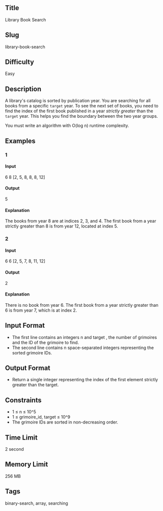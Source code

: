 ## Title

Library Book Search

## Slug

library-book-search

## Difficulty

Easy

## Description

A library's catalog is sorted by publication year. You are searching for all books from a specific `target` year. To see the next set of books, you need to find the index of the first book published in a year *strictly greater* than the `target` year. This helps you find the boundary between the two year groups.

You must write an algorithm with O(log n) runtime complexity.

## Examples

### 1

#### Input

6 8
[2, 5, 8, 8, 8, 12]


#### Output

5

#### Explanation

The books from year 8 are at indices 2, 3, and 4. The first book from a year strictly greater than 8 is from year 12, located at index 5.

### 2

#### Input

6 6
[2, 5, 7, 8, 11, 12]

#### Output

2

#### Explanation

There is no book from year 6. The first book from a year strictly greater than 6 is from year 7, which is at index 2.

## Input Format

- The first line contains an integers n and target , the number of grimoires and the ID of the grimoire to find. 
- The second line contains n space-separated integers representing the sorted grimoire IDs.


## Output Format

- Return a single integer representing the index of the first element strictly greater than the target.

## Constraints

- 1 ≤ n ≤ 10^5
- 1 ≤ grimoire_id, target ≤ 10^9
- The grimoire IDs are sorted in non-decreasing order.

## Time Limit

2 second

## Memory Limit

256 MB

## Tags

binary-search, array, searching